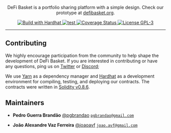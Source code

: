 <p align="center">DeFi Basket is a portfolio sharing platform with a simple design. Check our prototype at <a href="https://defibasket.org">defibasket.org</a>.</p>

<p align="center">
  <a href="https://hardhat.org">
    <img src="https://img.shields.io/badge/built with-Hardhat-f9c937" alt="Build with Hardhat">
  </a>

  <a href="https://github.com/defibasket/defibasket-contracts/actions/workflows/main.yml">
    <img src="https://github.com/defibasket/defibasket-contracts/workflows/lint+compile+test/badge.svg" alt="test"/>
  </a>
  
  <a href='https://coveralls.io/github/defibasket/defibasket-contracts?branch=main'>
    <img src='https://coveralls.io/repos/github/defibasket/defibasket-contracts/badge.svg?branch=main' alt='Coverage Status' />
  </a>

  <a href="https://github.com/defibasket/defibasket-contracts/blob/main/LICENSE">
    <img src="https://img.shields.io/badge/license-GPL--3-blue" alt="License GPL-3">
  </a>
</p>


---

## Contributing

We highly encourage participation from the community to help shape the development of DeFi Basket. If you are interested in
contributing or have any questions, ping us on [Twitter](https://twitter.com/defibasketlabs) or [Discord](https://discord.gg/5AVTGwkCEs);

We use [Yarn](https://yarnpkg.com/) as a dependency manager and [Hardhat](https://hardhat.org/)
as a development environment for compiling, testing, and deploying our contracts. The contracts were written in [Solidity v0.8.6](https://github.com/ethereum/solidity).

## Maintainers

 - **Pedro Guerra Brandão**
 [@pgbrandao](https://github.com/pgbrandao)
 [`pgbrandao@gmail.com`](mailto:pedro@defibasket.org)

 - **João Alexandre Vaz Ferreira**
 [@joaoavf](https://github.com/joaoavf)
 [`joao.avf@gmail.com`](mailto:joao@defibasket.org)
